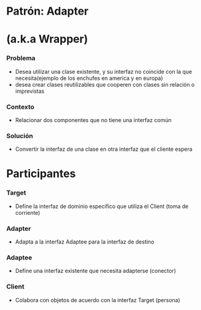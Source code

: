 # Patrón: Adapter
# (a.k.a Wrapper)

### Problema
* Desea utilizar una clase existente, y su interfaz no coincide con la que necesita(ejemplo de los enchufes en america y en europa)
* desea crear clases reutilizables que cooperen con clases sin relación o imprevistas

### Contexto
* Relacionar dos componentes que no tiene una interfaz común

### Solución
* Convertir la interfaz de una clase en otra interfaz que el cliente espera

# Participantes

### Target
* Define la interfaz de dominio específico que utiliza el Client (toma de corriente)

### Adapter
* Adapta a la interfaz Adaptee para la interfaz de destino

### Adaptee
* Define una interfaz existente que necesita adapterse (conector)

### Client
* Colabora con objetos de acuerdo con la interfaz Target (persona)
